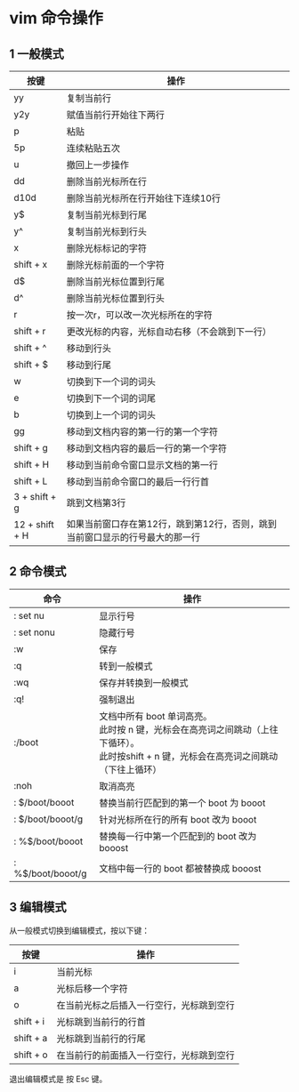 # vim 命令操作

[尚硅谷]: https://www.bilibili.com/video/BV1WY4y1H7d3?p=19&amp;spm_id_from=pageDriver	"文档内容来源于哔哩哔哩尚硅谷课程视频"



## 1 一般模式

| 按键           | 操作                                                         |
| -------------- | ------------------------------------------------------------ |
| yy             | 复制当前行                                                   |
| y2y            | 赋值当前行开始往下两行                                       |
| p              | 粘贴                                                         |
| 5p             | 连续粘贴五次                                                 |
| u              | 撤回上一步操作                                               |
| dd             | 删除当前光标所在行                                           |
| d10d           | 删除当前光标所在行开始往下连续10行                           |
| y$             | 复制当前光标到行尾                                           |
| y^             | 复制当前光标到行头                                           |
| x              | 删除光标标记的字符                                           |
| shift + x      | 删除光标前面的一个字符                                       |
| d$             | 删除当前光标位置到行尾                                       |
| d^             | 删除当前光标位置到行头                                       |
| r              | 按一次r，可以改一次光标所在的字符                            |
| shift + r      | 更改光标的内容，光标自动右移（不会跳到下一行）               |
| shift + ^      | 移动到行头                                                   |
| shift + $      | 移动到行尾                                                   |
| w              | 切换到下一个词的词头                                         |
| e              | 切换到下一个词的词尾                                         |
| b              | 切换到上一个词的词头                                         |
| gg             | 移动到文档内容的第一行的第一个字符                           |
| shift + g      | 移动到文档内容的最后一行的第一个字符                         |
| shift + H      | 移动到当前命令窗口显示文档的第一行                           |
| shift + L      | 移动到当前命令窗口的最后一行行首                             |
| 3 + shift + g  | 跳到文档第3行                                                |
| 12 + shift + H | 如果当前窗口存在第12行，跳到第12行，否则，跳到当前窗口显示的行号最大的那一行 |

## 2 命令模式

| 命令              | 操作                                                         |
| ----------------- | ------------------------------------------------------------ |
| : set nu          | 显示行号                                                     |
| : set nonu        | 隐藏行号                                                     |
| :w                | 保存                                                         |
| :q                | 转到一般模式                                                 |
| :wq               | 保存并转换到一般模式                                         |
| :q!               | 强制退出                                                     |
| :/boot            | 文档中所有 boot 单词高亮。<br />此时按 n 键，光标会在高亮词之间跳动（上往下循环）。<br />此时按shift + n 键，光标会在高亮词之间跳动（下往上循环） |
| :noh              | 取消高亮                                                     |
| : $/boot/booot    | 替换当前行匹配到的第一个 boot 为 booot                       |
| : $/boot/booot/g  | 针对光标所在行的所有 boot 改为 booot                         |
| : %$/boot/booot   | 替换每一行中第一个匹配到的 boot 改为 booost                  |
| : %$/boot/booot/g | 文档中每一行的 boot 都被替换成 booost                        |

## 3 编辑模式

从一般模式切换到编辑模式，按以下键：

| 按键      | 操作                                     |
| --------- | ---------------------------------------- |
| i         | 当前光标                                 |
| a         | 光标后移一个字符                         |
| o         | 在当前光标之后插入一行空行，光标跳到空行 |
| shift + i | 光标跳到当前行的行首                     |
| shift + a | 光标跳到当前行的行尾                     |
| shift + o | 在当前行的前面插入一行空行，光标跳到空行 |

退出编辑模式是 按 Esc 键。